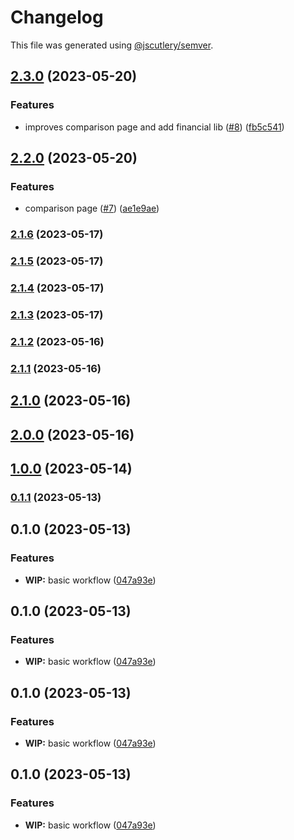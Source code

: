 # Changelog

This file was generated using [@jscutlery/semver](https://github.com/jscutlery/semver).

## [2.3.0](https://github.com/clayton-duarte/amalg/compare/yahoo-events-2.2.0...yahoo-events-2.3.0) (2023-05-20)


### Features

* improves comparison page and add financial lib ([#8](https://github.com/clayton-duarte/amalg/issues/8)) ([fb5c541](https://github.com/clayton-duarte/amalg/commit/fb5c5411caa13f2df45cba7358fdad1f65f8308c))

## [2.2.0](https://github.com/clayton-duarte/amalg/compare/yahoo-events-2.1.6...yahoo-events-2.2.0) (2023-05-20)


### Features

* comparison page ([#7](https://github.com/clayton-duarte/amalg/issues/7)) ([ae1e9ae](https://github.com/clayton-duarte/amalg/commit/ae1e9ae617d426c5566300060ba91a508b662042))

### [2.1.6](https://github.com/clayton-duarte/amalg/compare/yahoo-events-2.1.5...yahoo-events-2.1.6) (2023-05-17)

### [2.1.5](https://github.com/clayton-duarte/amalg/compare/yahoo-events-2.1.4...yahoo-events-2.1.5) (2023-05-17)

### [2.1.4](https://github.com/clayton-duarte/amalg/compare/yahoo-events-2.1.3...yahoo-events-2.1.4) (2023-05-17)

### [2.1.3](https://github.com/clayton-duarte/amalg/compare/yahoo-events-2.1.2...yahoo-events-2.1.3) (2023-05-17)

### [2.1.2](https://github.com/clayton-duarte/amalg/compare/yahoo-events-2.1.1...yahoo-events-2.1.2) (2023-05-16)

### [2.1.1](https://github.com/clayton-duarte/amalg/compare/yahoo-events-2.1.0...yahoo-events-2.1.1) (2023-05-16)

## [2.1.0](https://github.com/clayton-duarte/amalg/compare/yahoo-events-2.0.0...yahoo-events-2.1.0) (2023-05-16)

## [2.0.0](https://github.com/clayton-duarte/amalg/compare/yahoo-events-1.0.0...yahoo-events-2.0.0) (2023-05-16)

## [1.0.0](https://github.com/clayton-duarte/cpd/compare/yahoo-events-0.1.1...yahoo-events-1.0.0) (2023-05-14)

### [0.1.1](https://github.com/clayton-duarte/cpd/compare/yahoo-events-0.1.0...yahoo-events-0.1.1) (2023-05-13)

## 0.1.0 (2023-05-13)

### Features

- **WIP:** basic workflow ([047a93e](https://github.com/clayton-duarte/cpd/commit/047a93e4f6bf818b3ee087333d2264e81df82fe6))

## 0.1.0 (2023-05-13)

### Features

- **WIP:** basic workflow ([047a93e](https://github.com/clayton-duarte/cpd/commit/047a93e4f6bf818b3ee087333d2264e81df82fe6))

## 0.1.0 (2023-05-13)

### Features

- **WIP:** basic workflow ([047a93e](https://github.com/clayton-duarte/cpd/commit/047a93e4f6bf818b3ee087333d2264e81df82fe6))

## 0.1.0 (2023-05-13)

### Features

- **WIP:** basic workflow ([047a93e](https://github.com/clayton-duarte/cpd/commit/047a93e4f6bf818b3ee087333d2264e81df82fe6))
